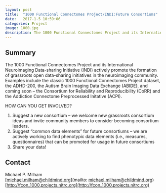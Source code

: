 ```yaml
---
layout: post
title:  "1000 Functional Connectomes Project/INDI:Future Consortiums"
date:   2017-1-5 10:59:06
categories: Project
image: 1000.jpg
description: The 1000 Functional Connectomes Project and its International Neuroimaging Data-sharing Initiative (INDI) actively promote the formation of grassroots open data-sharing initiatives in the neuroimaging community.
---
```

## Summary
The 1000 Functional Connectomes Project and its International Neuroimaging Data-sharing Initiative (INDI) actively promote the formation of grassroots open data-sharing initiatives in the neuroimaging community. Examples include the classic 1000 Functional Connectomes Project dataset, the ADHD-200, the Autism Brain Imaging Data Exchange (ABIDE), and coming soon – the Consortium for Reliability and Reproducibility (CoRR) and the Addiction Connectome Preprocessed Initative (ACPI).

HOW CAN YOU GET INVOLVED?

1. Suggest a new consortium – we welcome new grassroots consortium ideas and invite community members to consider becoming consortium leaders.
2. Suggest “common data elements” for future consortiums – we are actively working to find phenotypic data elements (i.e., measures, questionnaires) that can be promoted for usage in future consortiums
3. Share your data!

## Contact  
Michael P. Milham  
[michael.milham@childmind.org](mailto: michael.milham@childmind.org)  
[http://fcon_1000.projects.nitrc.org](http://fcon_1000.projects.nitrc.org)  

